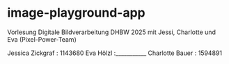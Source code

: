 # image-playground-app
Vorlesung Digitale Bildverarbeitung DHBW 2025 mit Jessi, Charlotte und Eva (Pixel-Power-Team)

Jessica Zickgraf : 1143680
Eva Hölzl :___________
Charlotte Bauer : 1594891